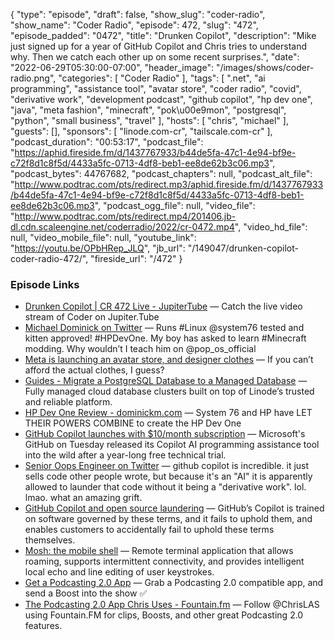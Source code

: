 {
  "type": "episode",
  "draft": false,
  "show_slug": "coder-radio",
  "show_name": "Coder Radio",
  "episode": 472,
  "slug": "472",
  "episode_padded": "0472",
  "title": "Drunken Copilot",
  "description": "Mike just signed up for a year of GitHub Copilot and Chris tries to understand why. Then we catch each other up on some recent surprises.",
  "date": "2022-06-29T05:30:00-07:00",
  "header_image": "/images/shows/coder-radio.png",
  "categories": [
    "Coder Radio"
  ],
  "tags": [
    ".net",
    "ai programming",
    "assistance tool",
    "avatar store",
    "coder radio",
    "covid",
    "derivative work",
    "development podcast",
    "github copilot",
    "hp dev one",
    "java",
    "meta fashion",
    "minecraft",
    "pok\u00e9mon",
    "postgresql",
    "python",
    "small business",
    "travel"
  ],
  "hosts": [
    "chris",
    "michael"
  ],
  "guests": [],
  "sponsors": [
    "linode.com-cr",
    "tailscale.com-cr"
  ],
  "podcast_duration": "00:53:17",
  "podcast_file": "https://aphid.fireside.fm/d/1437767933/b44de5fa-47c1-4e94-bf9e-c72f8d1c8f5d/4433a5fc-0713-4df8-beb1-ee8de62b3c06.mp3",
  "podcast_bytes": 44767682,
  "podcast_chapters": null,
  "podcast_alt_file": "http://www.podtrac.com/pts/redirect.mp3/aphid.fireside.fm/d/1437767933/b44de5fa-47c1-4e94-bf9e-c72f8d1c8f5d/4433a5fc-0713-4df8-beb1-ee8de62b3c06.mp3",
  "podcast_ogg_file": null,
  "video_file": "http://www.podtrac.com/pts/redirect.mp4/201406.jb-dl.cdn.scaleengine.net/coderradio/2022/cr-0472.mp4",
  "video_hd_file": null,
  "video_mobile_file": null,
  "youtube_link": "https://youtu.be/OPbHRep_JLQ",
  "jb_url": "/149047/drunken-copilot-coder-radio-472/",
  "fireside_url": "/472"
}


### Episode Links

  * [Drunken Copilot | CR 472 Live - JupiterTube](https://jupiter.tube/w/sB44Hkgsgk2a4RS6UgjCJd "Drunken Copilot | CR 472 Live - JupiterTube") — Catch the live video stream of Coder on Jupiter.Tube
  * [Michael Dominick on Twitter](https://twitter.com/dominucco/status/1541433269161435139 "Michael Dominick on Twitter") — Runs #Linux @system76 tested and kitten approved! #HPDevOne. My boy has asked to learn #Minecraft modding. Why wouldn’t I teach him on @pop_os_official
  * [Meta is launching an avatar store, and designer clothes](https://www.theverge.com/2022/6/17/23173128/meta-avatar-store-clothing-balenciaga-prada-thom-browne "Meta is launching an avatar store, and designer clothes") — If you can’t afford the actual clothes, I guess?
  * [Guides - Migrate a PostgreSQL Database to a Managed Database](https://www.linode.com/docs/products/databases/managed-databases/guides/postgresql-migrate/ "Guides - Migrate a PostgreSQL Database to a Managed Database") — Fully managed cloud database clusters built on top of Linode’s trusted and reliable platform. 
  * [HP Dev One Review - dominickm.com](https://dominickm.com/hp-dev-one-review/ "HP Dev One Review - dominickm.com") — System 76 and HP have LET THEIR POWERS COMBINE to create the HP Dev One
  * [GitHub Copilot launches with $10/month subscription](https://www.theregister.com/2022/06/21/githubs_ai_code_assistant_copilot/ "GitHub Copilot launches with $10/month subscription") — Microsoft's GitHub on Tuesday released its Copilot AI programming assistance tool into the wild after a year-long free technical trial.
  * [Senior Oops Engineer on Twitter](https://twitter.com/ReinH/status/1539626662274269185 "Senior Oops Engineer on Twitter") — github copilot is incredible. it just sells code other people wrote, but because it's an "AI" it is apparently allowed to launder that code without it being a "derivative work". lol. lmao. what an amazing grift.
  * [GitHub Copilot and open source laundering](https://drewdevault.com/2022/06/23/Copilot-GPL-washing.html "GitHub Copilot and open source laundering") — GitHub’s Copilot is trained on software governed by these terms, and it fails to uphold them, and enables customers to accidentally fail to uphold these terms themselves.
  * [Mosh: the mobile shell](https://mosh.org/ "Mosh: the mobile shell") — Remote terminal application that allows roaming, supports intermittent connectivity, and provides intelligent local echo and line editing of user keystrokes.
  * [Get a Podcasting 2.0 App](https://podcastindex.org/apps?appTypes=app&elements=Chapters%2CValue "Get a Podcasting 2.0 App") — Grab a Podcasting 2.0 compatible app, and send a Boost into the show ✅
  * [The Podcasting 2.0 App Chris Uses - Fountain.fm](https://fountain.fm/refer/chrislas-e72160c3c5 "The Podcasting 2.0 App Chris Uses - Fountain.fm") — Follow @ChrisLAS using Fountain.FM for clips, Boosts, and other great Podcasting 2.0 features.


